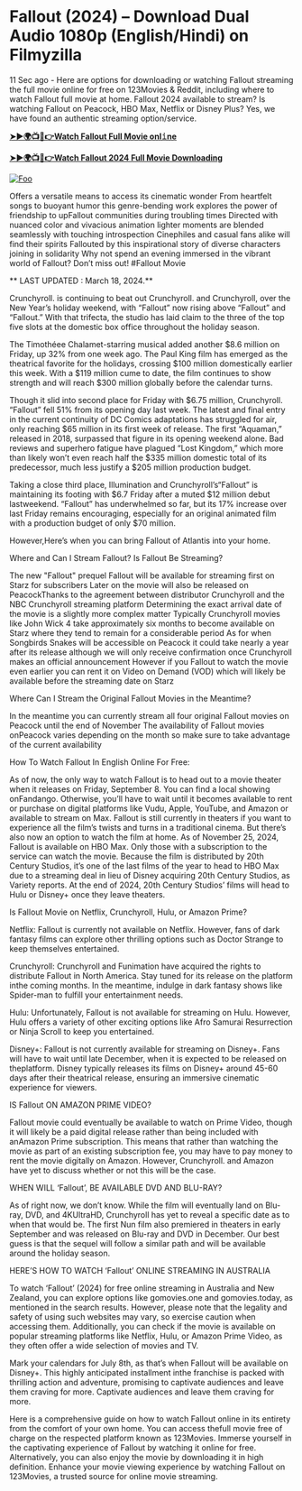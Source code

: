 # Fallout (2024) – Download Dual Audio 1080p (English/Hindi) on Filmyzilla

11 Sec ago - Here are options for downloading or watching Fallout streaming the full movie online for free on 123Movies & Reddit, including where to watch Fallout full movie at home. Fallout 2024 available to stream? Is watching Fallout on Peacock, HBO Max, Netflix or Disney Plus? Yes, we have found an authentic streaming option/service.


[**➤►🌍📺📱👉Watch Fallout Full Movie onl𝚒ne**](https://bit.ly/Most-popular-Movies)

[**➤►🌍📺📱👉Watch Fallout 2024 Full Movie Downloading**](https://bit.ly/Most-popular-Movies)

[![Foo](https://static.wixstatic.com/media/b249f9_adac8f70fb3f45b88691696c77de18f3~mv2.gif)](https://bit.ly/Most-popular-Movies)


Offers a versatile means to access its cinematic wonder From heartfelt songs to buoyant humor this genre-bending work explores the power of friendship to upFallout communities during troubling times Directed with nuanced color and vivacious animation lighter moments are blended seamlessly with touching introspection Cinephiles and casual fans alike will find their spirits Fallouted by this inspirational story of diverse characters joining in solidarity Why not spend an evening immersed in the vibrant world of Fallout? Don’t miss out! #Fallout Movie

** LAST UPDATED : March 18, 2024.**

Crunchyroll. is continuing to beat out Crunchyroll. and Crunchyroll, over the New Year’s holiday weekend, with “Fallout” now rising above “Fallout” and “Fallout.” With that trifecta, the studio has laid claim to the three of the top five slots at the domestic box office throughout the holiday season.

The Timothéee Chalamet-starring musical added another $8.6 million on Friday, up 32% from one week ago. The Paul King film has emerged as the theatrical favorite for the holidays, crossing $100 million domestically earlier this week. With a $119 million cume to date, the film continues to show strength and will reach $300 million globally before the calendar turns.

Though it slid into second place for Friday with $6.75 million, Crunchyroll. “Fallout” fell 51% from its opening day last week. The latest and final entry in the current continuity of DC Comics adaptations has struggled for air, only reaching $65 million in its first week of release. The first “Aquaman,” released in 2018, surpassed that figure in its opening weekend alone. Bad reviews and superhero fatigue have plagued “Lost Kingdom,” which more than likely won’t even reach half the $335 million domestic total of its predecessor, much less justify a $205 million production budget.

Taking a close third place, Illumination and Crunchyroll’s“Fallout” is maintaining its footing with $6.7 Friday after a muted $12 million debut lastweekend. “Fallout” has underwhelmed so far, but its 17% increase over last Friday remains encouraging, especially for an original animated film with a production budget of only $70 million.

However,Here’s when you can bring Fallout of Atlantis into your home.

Where and Can I Stream Fallout? Is Fallout Be Streaming?

The new "Fallout" prequel Fallout will be available for streaming first on Starz for subscribers Later on the movie will also be released on PeacockThanks to the agreement between distributor Crunchyroll and the NBC Crunchyroll streaming platform Determining the exact arrival date of the movie is a slightly more complex matter Typically Crunchyroll movies like John Wick 4 take approximately six months to become available on Starz where they tend to remain for a considerable period As for when Songbirds Snakes will be accessible on Peacock it could take nearly a year after its release although we will only receive confirmation once Crunchyroll makes an official announcement However if you Fallout to watch the movie even earlier you can rent it on Video on Demand (VOD) which will likely be available before the streaming date on Starz

Where Can I Stream the Original Fallout Movies in the Meantime?

In the meantime you can currently stream all four original Fallout movies on Peacock until the end of November The availability of Fallout movies onPeacock varies depending on the month so make sure to take advantage of the current availability

How To Watch Fallout In English Online For Free:

As of now, the only way to watch Fallout is to head out to a movie theater when it releases on Friday, September 8. You can find a local showing onFandango. Otherwise, you’ll have to wait until it becomes available to rent or purchase on digital platforms like Vudu, Apple, YouTube, and Amazon or available to stream on Max. Fallout is still currently in theaters if you want to experience all the film’s twists and turns in a traditional cinema. But there’s also now an option to watch the film at home. As of November 25, 2024, Fallout is available on HBO Max. Only those with a subscription to the service can watch the movie. Because the film is distributed by 20th Century Studios, it’s one of the last films of the year to head to HBO Max due to a streaming deal in lieu of Disney acquiring 20th Century Studios, as Variety reports. At the end of 2024, 20th Century Studios’ films will head to Hulu or Disney+ once they leave theaters.

Is Fallout Movie on Netflix, Crunchyroll, Hulu, or Amazon Prime?

Netflix: Fallout is currently not available on Netflix. However, fans of dark fantasy films can explore other thrilling options such as Doctor Strange to keep themselves entertained.

Crunchyroll: Crunchyroll and Funimation have acquired the rights to distribute Fallout in North America. Stay tuned for its release on the platform inthe coming months. In the meantime, indulge in dark fantasy shows like Spider-man to fulfill your entertainment needs.

Hulu: Unfortunately, Fallout is not available for streaming on Hulu. However, Hulu offers a variety of other exciting options like Afro Samurai Resurrection or Ninja Scroll to keep you entertained.

Disney+: Fallout is not currently available for streaming on Disney+. Fans will have to wait until late December, when it is expected to be released on theplatform. Disney typically releases its films on Disney+ around 45-60 days after their theatrical release, ensuring an immersive cinematic experience for viewers.

IS Fallout ON AMAZON PRIME VIDEO?

Fallout movie could eventually be available to watch on Prime Video, though it will likely be a paid digital release rather than being included with anAmazon Prime subscription. This means that rather than watching the movie as part of an existing subscription fee, you may have to pay money to rent the movie digitally on Amazon. However, Crunchyroll. and Amazon have yet to discuss whether or not this will be the case.

WHEN WILL ‘Fallout’, BE AVAILABLE DVD AND BLU-RAY?

As of right now, we don’t know. While the film will eventually land on Blu-ray, DVD, and 4KUltraHD, Crunchyroll has yet to reveal a specific date as to when that would be. The first Nun film also premiered in theaters in early September and was released on Blu-ray and DVD in December. Our best guess is that the sequel will follow a similar path and will be available around the holiday season.

HERE’S HOW TO WATCH ‘Fallout’ ONLINE STREAMING IN AUSTRALIA

To watch ‘Fallout’ (2024) for free online streaming in Australia and New Zealand, you can explore options like gomovies.one and gomovies.today, as mentioned in the search results. However, please note that the legality and safety of using such websites may vary, so exercise caution when accessing them. Additionally, you can check if the movie is available on popular streaming platforms like Netflix, Hulu, or Amazon Prime Video, as they often offer a wide selection of movies and TV.

Mark your calendars for July 8th, as that’s when Fallout will be available on Disney+. This highly anticipated installment inthe franchise is packed with thrilling action and adventure, promising to captivate audiences and leave them craving for more. Captivate audiences and leave them craving for more.

Here is a comprehensive guide on how to watch Fallout online in its entirety from the comfort of your own home. You can access thefull movie free of charge on the respected platform known as 123Movies. Immerse yourself in the captivating experience of Fallout by watching it online for free. Alternatively, you can also enjoy the movie by downloading it in high definition. Enhance your movie viewing experience by watching Fallout on 123Movies, a trusted source for online movie streaming.
